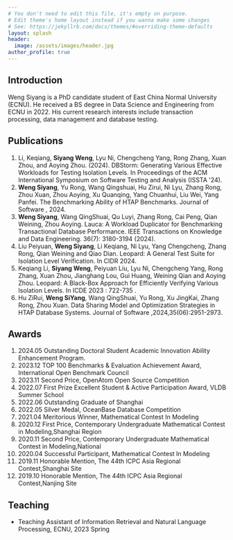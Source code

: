 ```yaml
---
# You don't need to edit this file, it's empty on purpose.
# Edit theme's home layout instead if you wanna make some changes
# See: https://jekyllrb.com/docs/themes/#overriding-theme-defaults
layout: splash
header:
  image: /assets/images/header.jpg
author_profile: true
---
```


## Introduction

Weng Siyang is a PhD candidate student of East China Normal University (ECNU). He received a BS degree in Data Science and Engineering from ECNU in 2022. His current research interests include transaction processing, data management and database testing.

## Publications

1. Li, Keqiang, **Siyang Weng**, Lyu Ni, Chengcheng Yang, Rong Zhang, Xuan Zhou, and Aoying Zhou. (2024). DBStorm: Generating Various Effective Workloads for Testing Isolation Levels. In Proceedings of the ACM International Symposium on Software Testing and Analysis (ISSTA '24).
1. **Weng Siyang**, Yu Rong, Wang Qingshuai, Hu Zirui, Ni Lyu, Zhang Rong, Zhou Xuan, Zhou Aoying, Xu Quanqing, Yang Chuanhui, Liu Wei, Yang Panfei. The Benchmarking Ability of HTAP Benchmarks.  Journal of Software , 2024.
1. **Weng Siyang**, Wang QingShuai, Qu Luyi, Zhang Rong, Cai Peng, Qian Weining, Zhou Aoying. Lauca: A Workload Duplicator for Benchmarking Transactional Database Performance. IEEE Transactions on Knowledge and Data Engineering. 36(7): 3180-3194 (2024). 
1. Liu Peiyuan, **Weng Siyang**, Li Keqiang, Ni Lyu, Yang Chengcheng, Zhang Rong, Qian Weining and Qiao Dian. Leopard: A General Test Suite for Isolation Level Verification. In CIDR 2024.
1. Keqiang Li, **Siyang Weng**, Peiyuan Liu, Lyu Ni, Chengcheng Yang, Rong Zhang, Xuan Zhou, Jianghang Lou, Gui Huang, Weining Qian and Aoying Zhou. Leopard: A Black-Box Approach for Efficiently Verifying Various Isolation Levels. In ICDE 2023 : 722-735 .
1. Hu ZiRui, **Weng SiYang**, Wang QingShuai, Yu Rong, Xu JingKai, Zhang Rong, Zhou Xuan. Data Sharing Model and Optimization Strategies in HTAP Database Systems. Journal of Software ,2024,35(06):2951-2973.

## Awards

1. 2024.05 Outstanding Doctoral Student Academic Innovation Ability Enhancement Program.
2. 2023.12 TOP 100 Benchmarks & Evaluation Achievement Award, International Open Benchmark Council
3. 2023.11 Second Price, OpenAtom Open Source Competition 
4. 2022.07 First Prize Excellent Student & Active Participation Award, VLDB Summer School 
5. 2022.06 Outstanding Graduate of Shanghai
6. 2022.05 Silver Medal, OceanBase Database Competition
7. 2021.04 Meritorious Winner, Mathematical Contest In Modeling
8. 2020.12 First Price, Contemporary Undergraduate Mathematical Contest in Modeling,Shanghai Region
9. 2020.11 Second Price, Contemporary Undergraduate Mathematical Contest in Modeling,National
10. 2020.04 Successful Participant, Mathematical Contest In Modeling
11. 2019.11 Honorable Mention, The 44th ICPC Asia Regional Contest,Shanghai Site
12. 2019.10 Honorable Mention, The 44th ICPC Asia Regional Contest,Nanjing Site

## Teaching

- Teaching Assistant of Information Retrieval and Natural Language Processing, ECNU, 2023 Spring
